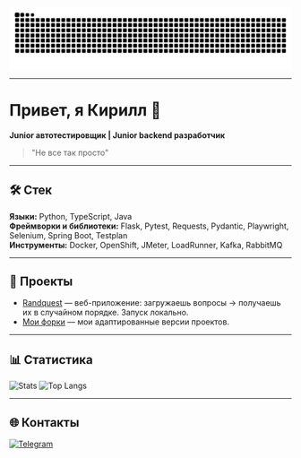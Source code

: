 
![snake svg](https://github.com/Lumen161/Lumen161/blob/output/github-contribution-grid-snake.svg)

---

# Привет, я Кирилл 👋  
**Junior автотестировщик | Junior backend разработчик**  

> "Не все так просто"

---

## 🛠️ Стек
**Языки:** Python, TypeScript, Java  
**Фреймворки и библиотеки:** Flask, Pytest, Requests, Pydantic, Playwright, Selenium, Spring Boot, Testplan  
**Инструменты:** Docker, OpenShift, JMeter, LoadRunner, Kafka, RabbitMQ  

---

## 📂 Проекты
- [Randquest](https://github.com/Lumen161/Randquest) — веб-приложение: загружаешь вопросы → получаешь их в случайном порядке. Запуск локально.
- [Мои форки](https://github.com/Lumen161?tab=repositories&type=fork) — мои адаптированные версии проектов.

---

## 📊 Статистика
![Stats](https://github-readme-stats.vercel.app/api?username=Lumen161&show_icons=true&theme=tokyonight)
![Top Langs](https://github-readme-stats.vercel.app/api/top-langs/?username=Lumen161&layout=compact&theme=tokyonight)


---

## 🌐 Контакты
[![Telegram](https://img.shields.io/badge/Telegram-2CA5E0?logo=telegram&logoColor=white)](https://t.me/Lumenessence)
